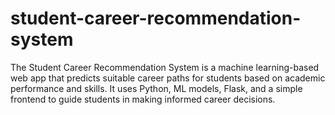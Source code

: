 # student-career-recommendation-system
The Student Career Recommendation System is a machine learning-based web app that predicts suitable career paths for students based on academic performance and skills. It uses Python, ML models, Flask, and a simple frontend to guide students in making informed career decisions.
